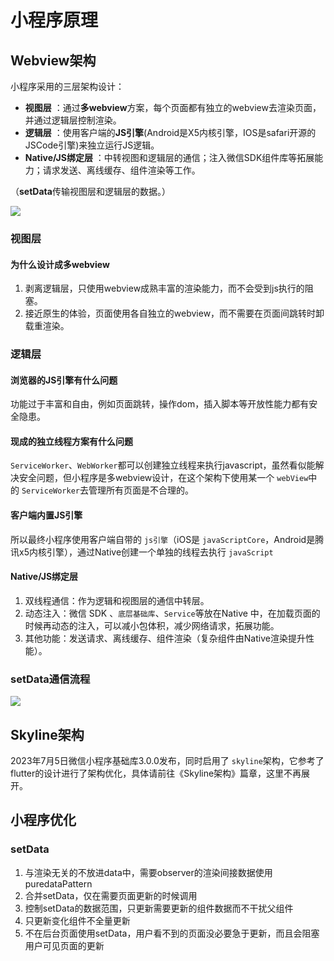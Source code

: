 # 小程序原理

## Webview架构

小程序采用的三层架构设计：

* **视图层** ：通过**多webview**方案，每个页面都有独立的webview去渲染页面，并通过逻辑层控制渲染。
* **逻辑层** ：使用客户端的**JS引擎**(Android是X5内核引擎，IOS是safari开源的JSCode引擎)来独立运行JS逻辑。
* **Native/JS绑定层** ：中转视图和逻辑层的通信；注入微信SDK组件库等拓展能力；请求发送、离线缓存、组件渲染等工作。

（**setData**传输视图层和逻辑层的数据。）

![](https://AntonHu.github.io/picx-images-hosting/技术文档/跨端/小程序/小程序三层架构示意图.2h8ff3v26w.webp)

### 视图层

#### 为什么设计成多webview

1. 剥离逻辑层，只使用webview成熟丰富的渲染能力，而不会受到js执行的阻塞。
2. 接近原生的体验，页面使用各自独立的webview，而不需要在页面间跳转时卸载重渲染。

### 逻辑层

#### 浏览器的JS引擎有什么问题

功能过于丰富和自由，例如页面跳转，操作dom，插入脚本等开放性能力都有安全隐患。

#### 现成的独立线程方案有什么问题

`ServiceWorker`、`WebWorker`都可以创建独立线程来执行javascript，虽然看似能解决安全问题，但小程序是多webview设计，在这个架构下使用某一个 `webView`中的 `ServiceWorker`去管理所有页面是不合理的。

#### 客户端内置JS引擎

所以最终小程序使用客户端自带的 `js引擎`（iOS是 `javaScriptCore`，Android是腾讯x5内核引擎），通过Native创建一个单独的线程去执行 `javaScript`

#### Native/JS绑定层

1. 双线程通信：作为逻辑和视图层的通信中转层。
2. 动态注入：微信 SDK 、`底层基础库`、`Service`等放在Native 中，在加载页面的时候再动态的注入，可以减小包体积，减少网络请求，拓展功能。
3. 其他功能：发送请求、离线缓存、组件渲染（复杂组件由Native渲染提升性能）。

### setData通信流程

![](https://AntonHu.github.io/picx-images-hosting/技术文档/跨端/小程序/setData流程图.77doem1itt.webp)

## Skyline架构

2023年7月5日微信小程序基础库3.0.0发布，同时启用了 `skyline`架构，它参考了flutter的设计进行了架构优化，具体请前往《Skyline架构》篇章，这里不再展开。

## 小程序优化

### setData

1. 与渲染无关的不放进data中，需要observer的渲染间接数据使用puredataPattern
2. 合并setData，仅在需要页面更新的时候调用
3. 控制setData的数据范围，只更新需要更新的组件数据而不干扰父组件
4. 只更新变化组件不全量更新
5. 不在后台页面使用setData，用户看不到的页面没必要急于更新，而且会阻塞用户可见页面的更新
